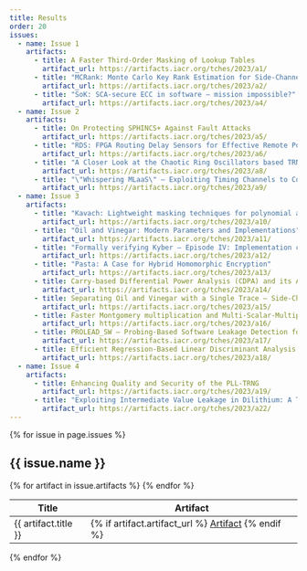 ```yaml
---
title: Results
order: 20
issues:
  - name: Issue 1
    artifacts:
      - title: A Faster Third-Order Masking of Lookup Tables
        artifact_url: https://artifacts.iacr.org/tches/2023/a1/
      - title: "MCRank: Monte Carlo Key Rank Estimation for Side-Channel Security Evaluations"
        artifact_url: https://artifacts.iacr.org/tches/2023/a2/
      - title: "SoK: SCA-secure ECC in software – mission impossible?"
        artifact_url: https://artifacts.iacr.org/tches/2023/a4/
  - name: Issue 2
    artifacts:
      - title: On Protecting SPHINCS+ Against Fault Attacks
        artifact_url: https://artifacts.iacr.org/tches/2023/a5/
      - title: "RDS: FPGA Routing Delay Sensors for Effective Remote Power Analysis Attacks"
        artifact_url: https://artifacts.iacr.org/tches/2023/a6/
      - title: "A Closer Look at the Chaotic Ring Oscillators based TRNG Design"
        artifact_url: https://artifacts.iacr.org/tches/2023/a8/
      - title: "\"Whispering MLaaS\" – Exploiting Timing Channels to Compromise User Privacy in Deep Neural Networks"
        artifact_url: https://artifacts.iacr.org/tches/2023/a9/
  - name: Issue 3
    artifacts:
      - title: "Kavach: Lightweight masking techniques for polynomial arithmetic in lattice-based cryptography"
        artifact_url: https://artifacts.iacr.org/tches/2023/a10/
      - title: "Oil and Vinegar: Modern Parameters and Implementations"
        artifact_url: https://artifacts.iacr.org/tches/2023/a11/
      - title: "Formally verifying Kyber – Episode IV: Implementation correctness"
        artifact_url: https://artifacts.iacr.org/tches/2023/a12/
      - title: "Pasta: A Case for Hybrid Homomorphic Encryption"
        artifact_url: https://artifacts.iacr.org/tches/2023/a13/
      - title: Carry-based Differential Power Analysis (CDPA) and its Application to Attacking HMAC-SHA-2
        artifact_url: https://artifacts.iacr.org/tches/2023/a14/
      - title: Separating Oil and Vinegar with a Single Trace – Side-Channel Assisted Kipnis-Shamir Attack on UOV
        artifact_url: https://artifacts.iacr.org/tches/2023/a15/
      - title: Faster Montgomery multiplication and Multi-Scalar-Multiplication for SNARKs
        artifact_url: https://artifacts.iacr.org/tches/2023/a16/
      - title: PROLEAD_SW – Probing-Based Software Leakage Detection for ARM Binaries
        artifact_url: https://artifacts.iacr.org/tches/2023/a17/
      - title: Efficient Regression-Based Linear Discriminant Analysis for Side-Channel Security Evaluations – Towards Analytical Attacks against 32-bit Implementations
        artifact_url: https://artifacts.iacr.org/tches/2023/a18/
  - name: Issue 4
    artifacts:
      - title: Enhancing Quality and Security of the PLL-TRNG
        artifact_url: https://artifacts.iacr.org/tches/2023/a19/
      - title: "Exploiting Intermediate Value Leakage in Dilithium: A Template-Based Approach"
        artifact_url: https://artifacts.iacr.org/tches/2023/a22/
---
```


{% for issue in page.issues %}
  <h2>{{ issue.name }}</h2>
  <table>
    <thead>
      <tr>
        <th>Title</th>
        <th>Artifact</th>
      </tr>
    </thead>
    <tbody>
    {% for artifact in issue.artifacts %}
      <tr>
        <td>
          {{ artifact.title }}
        </td>
        <td>
          {% if artifact.artifact_url %}
            <a href="{{artifact.artifact_url}}">Artifact</a>
          {% endif %}
        </td>
      </tr>
    {% endfor %}
    </tbody>
</table>
{% endfor %}
